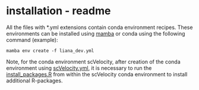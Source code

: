 # installation - readme

All the files with *.yml extensions contain conda environment recipes. These environments can be installed using [mamba](https://github.com/conda-forge/miniforge) or conda using the following command (example):

    mamba env create -f liana_dev.yml

Note, for the conda environment scVelocity, after creation of the conda environment using [scVelocity.yml](installation/scVelocity.yml), it is necessary to run the [install_packages.R](installation/install_packages_in_scVelocity.R) from within the scVelocity conda environment to install additional R-packages.
